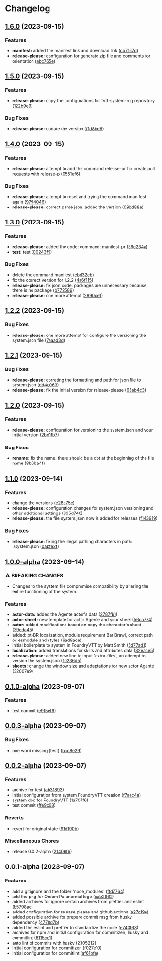 # Changelog

## [1.6.0](https://github.com/SouOWendel/ordemparanormal_fvtt/compare/ordemparanormal-fvtt-v1.5.0...ordemparanormal-fvtt-v1.6.0) (2023-09-15)


### Features

* **manifest:** added the manifest link and download link ([cb7167d](https://github.com/SouOWendel/ordemparanormal_fvtt/commit/cb7167d385cd8b7b78e5be8e69fe2135b6a2d292))
* **release-please:** configuration for generate zip file and comments for orientation ([abc765e](https://github.com/SouOWendel/ordemparanormal_fvtt/commit/abc765ecc335e75f81c24aeb1ddc57524ddd444d))

## [1.5.0](https://github.com/SouOWendel/ordemparanormal_fvtt/compare/ordemparanormal-fvtt-v1.4.0...ordemparanormal-fvtt-v1.5.0) (2023-09-15)


### Features

* **release-please:** copy the configurations for fvtt-system-rqg repository ([122b9e9](https://github.com/SouOWendel/ordemparanormal_fvtt/commit/122b9e9cb2d59b9148b987911e8625a2f5355a8b))


### Bug Fixes

* **release-please:** update the version ([f1d8bd6](https://github.com/SouOWendel/ordemparanormal_fvtt/commit/f1d8bd691dbd22931db048f695cc20981a1f805a))

## [1.4.0](https://github.com/SouOWendel/ordemparanormal_fvtt/compare/v1.3.0...v1.4.0) (2023-09-15)


### Features

* **release-please:** attempt to add the command release-pr for create pull requests with release-p ([0551ef6](https://github.com/SouOWendel/ordemparanormal_fvtt/commit/0551ef6fc41a2af50d7f7edec5aad5e862174a8a))


### Bug Fixes

* **release-please:** attempt to reset and trying the command manifest again ([9794046](https://github.com/SouOWendel/ordemparanormal_fvtt/commit/9794046ace671624d4476b2b8fb04ee54878f299))
* **release-please:** correct parse json. added the version ([09bd88e](https://github.com/SouOWendel/ordemparanormal_fvtt/commit/09bd88e554e08e4dbd02b841de03e1d3faca1596))

## [1.3.0](https://github.com/SouOWendel/ordemparanormal_fvtt/compare/v1.2.2...v1.3.0) (2023-09-15)


### Features

* **release-please:** added the code: command: manifest-pr ([36c234a](https://github.com/SouOWendel/ordemparanormal_fvtt/commit/36c234a91b99634206d0d5f2a20280a097b11313))
* **test:** test ([00243f5](https://github.com/SouOWendel/ordemparanormal_fvtt/commit/00243f5437a9d89727d728f0e3e22bb248f2f6cc))


### Bug Fixes

* delete the command manifest ([ebd32cb](https://github.com/SouOWendel/ordemparanormal_fvtt/commit/ebd32cb4ca47f1764498a3fc8568a258dc7da230))
* fix the correct version for 1.2.2 ([4a6f115](https://github.com/SouOWendel/ordemparanormal_fvtt/commit/4a6f115fb26f12365c6b93072ea71540c488ec86))
* **release-please:** fix json code. packages are unnecessary because there is no package ([b772589](https://github.com/SouOWendel/ordemparanormal_fvtt/commit/b7725895f76f3b21eee8045b0faa6d8b6a545e4a))
* **release-please:** one more attempt ([2890de1](https://github.com/SouOWendel/ordemparanormal_fvtt/commit/2890de15b062d5a5853ffe236650455e0fcd4f6d))

## [1.2.2](https://github.com/SouOWendel/ordemparanormal_fvtt/compare/v1.2.1...v1.2.2) (2023-09-15)


### Bug Fixes

* **release-please:** one more attempt for configure the versioning the system.json file ([7aaad3d](https://github.com/SouOWendel/ordemparanormal_fvtt/commit/7aaad3d7c3d40721414e115e619169eadaa744a3))

## [1.2.1](https://github.com/SouOWendel/ordemparanormal_fvtt/compare/v1.2.0...v1.2.1) (2023-09-15)


### Bug Fixes

* **release-please:** correting the formatting and path for json file to system.json ([dd4c063](https://github.com/SouOWendel/ordemparanormal_fvtt/commit/dd4c06355f6d9e1848a403dc3d9b02ff8bdcc857))
* **release-please:** fix the initial version for release-please ([63ab4c3](https://github.com/SouOWendel/ordemparanormal_fvtt/commit/63ab4c324a4167a580973929ef33fcfbfaddcdf4))

## [1.2.0](https://github.com/SouOWendel/ordemparanormal_fvtt/compare/v1.1.0...v1.2.0) (2023-09-15)


### Features

* **release-please:** configuration for versioning the system.json and your initial version ([2bd1fb7](https://github.com/SouOWendel/ordemparanormal_fvtt/commit/2bd1fb7a238798e35f3232e7d3fb080f3b2b61c2))


### Bug Fixes

* **rename:** fix the name. there should be a dot at the beginning of the file name ([8b6ba4f](https://github.com/SouOWendel/ordemparanormal_fvtt/commit/8b6ba4fc098bad6cabd7cf390a9700e6af0513fd))

## [1.1.0](https://github.com/SouOWendel/ordemparanormal_fvtt/compare/v1.0.0...v1.1.0) (2023-09-14)


### Features

* change the versions ([e28e75c](https://github.com/SouOWendel/ordemparanormal_fvtt/commit/e28e75c94f912f86b01b2adf90bc7589076c5339))
* **release-please:** configuration changes for system.json versioning and other additional settings ([995d740](https://github.com/SouOWendel/ordemparanormal_fvtt/commit/995d740744ee013b2b7d16468da7034c44470096))
* **release-please:** the file system.json now is added for releases ([f143919](https://github.com/SouOWendel/ordemparanormal_fvtt/commit/f14391936606baaf0f61141941a0e048676038d9))


### Bug Fixes

* **release-please:** fixing the illegal pathing characters in path: ./system.json ([dabfe2f](https://github.com/SouOWendel/ordemparanormal_fvtt/commit/dabfe2f5c19d0f6f63fcfd3b6cf73b9dc41b9709))

## [1.0.0-alpha](https://github.com/SouOWendel/ordemparanormal_fvtt/compare/v0.2.4-alpha...v1.0.0-alpha) (2023-09-14)


### ⚠ BREAKING CHANGES

* Changes to the system file compromise compatibility by altering the entire functioning of the system.

### Features

* **actor-data:** added the Agente actor's data ([2787fb1](https://github.com/SouOWendel/ordemparanormal_fvtt/commit/2787fb1dc64fd4459a43f939541c72e7f4d78567))
* **actor-sheet:** new template for actor Agente and your sheet ([56ca774](https://github.com/SouOWendel/ordemparanormal_fvtt/commit/56ca7744899974d44dc1b8423ba4ae9cdbb1e049))
* **actor:** added modifications based on copy the character's sheet ([39cda45](https://github.com/SouOWendel/ordemparanormal_fvtt/commit/39cda45cdfaffaf92fd4bf9fa05c55f55eda059f))
* added: pt-BR localization, module requirement Bar Brawl, correct path os esmodule and styles ([6ad9ace](https://github.com/SouOWendel/ordemparanormal_fvtt/commit/6ad9ace6ab1d5e070888b241f918416f3f8eb601))
* initial boilerplate to system in FoundryVTT by Matt Smith ([5d77ad1](https://github.com/SouOWendel/ordemparanormal_fvtt/commit/5d77ad1e44bff59ca31169fb26cf9d44459a666a))
* **localization:** added translations for skills and attributes data ([32eace5](https://github.com/SouOWendel/ordemparanormal_fvtt/commit/32eace5ac338d7c55a0fdb7b3afd2b3a6483539e))
* **release-please:** added new line to input 'extra-files', an attempt to version the system.json ([10236d5](https://github.com/SouOWendel/ordemparanormal_fvtt/commit/10236d528d2b2063582262823ce9a91b83d05670))
* **sheets:** change the window size and adaptations for new actor Agente ([32007e9](https://github.com/SouOWendel/ordemparanormal_fvtt/commit/32007e9ce8b9ebde368c6eaae3eead6bf9e6788d))

## [0.1.0-alpha](https://github.com/SouOWendel/ordemparanormal-fvtt/compare/v0.0.3-alpha...v0.1.0-alpha) (2023-09-07)


### Features

* test commit ([e9f5ef6](https://github.com/SouOWendel/ordemparanormal-fvtt/commit/e9f5ef6324d7a029047dae5114fd4bd89b07ebd0))

## [0.0.3-alpha](https://github.com/SouOWendel/ordemparanormal-fvtt/compare/v0.0.2-alpha...v0.0.3-alpha) (2023-09-07)


### Bug Fixes

* one word missing (test) ([bcc8e29](https://github.com/SouOWendel/ordemparanormal-fvtt/commit/bcc8e290d96a430a57cbfc7e654c987f2a60c287))

## [0.0.2-alpha](https://github.com/SouOWendel/ordemparanormal-fvtt/compare/v1.0.0...v0.0.2-alpha) (2023-09-07)


### Features

* archive for test ([ab31893](https://github.com/SouOWendel/ordemparanormal-fvtt/commit/ab31893391f27f525b2ec726d33a2e42c82751c9))
* initial configuration from system FoundryVTT creation ([f7aac4a](https://github.com/SouOWendel/ordemparanormal-fvtt/commit/f7aac4a3c84f31e7de6ac8288e73c4a60367bcd2))
* system doc for FoundryVTT ([1a707f6](https://github.com/SouOWendel/ordemparanormal-fvtt/commit/1a707f627b413a2b4f69519597640bcb37a67f0a))
* test commit ([ffe9c68](https://github.com/SouOWendel/ordemparanormal-fvtt/commit/ffe9c6841713b8051e5ccec9a558e729f5a9a254))


### Reverts

* revert for original state ([91d190b](https://github.com/SouOWendel/ordemparanormal-fvtt/commit/91d190b0a6947ab041c7436eca101c2690f31ff2))


### Miscellaneous Chores

* release 0.0.2-alpha ([21406f6](https://github.com/SouOWendel/ordemparanormal-fvtt/commit/21406f67d5723b7d036d6c0726dc52588176387d))

## 0.0.1-alpha (2023-09-07)


### Features

* add a gitignore and the folder 'node_modules' ([ffd7764](https://github.com/SouOWendel/ordemparanormal-fvtt/commit/ffd7764532fdbcef9999c478466c0263dd3da256))
* add the png for Ordem Paranormal logo ([eab2962](https://github.com/SouOWendel/ordemparanormal-fvtt/commit/eab296208f1d870fad09d5f6f554fd6b3e3d37b8))
* added archives for ignore certain archives from prettier and eslint ([b5798ac](https://github.com/SouOWendel/ordemparanormal-fvtt/commit/b5798ac73e53ef06da8291317f6b7f0663e84f75))
* added configuration for release please and github actions ([a27c19e](https://github.com/SouOWendel/ordemparanormal-fvtt/commit/a27c19ee5d1ebf7c5449da032451910aede99f62))
* added possible archive for prepare commit msg from husky dependency ([4778d7b](https://github.com/SouOWendel/ordemparanormal-fvtt/commit/4778d7b3ca8b756c055b4c5c6d55cc46a66c75df))
* added the eslint and prettier to standardize the code ([e740f63](https://github.com/SouOWendel/ordemparanormal-fvtt/commit/e740f6303b969678b0f322da820f03de113a00f3))
* archives for npm and initial configuration for commitizen, husky and commitlint ([6115ce1](https://github.com/SouOWendel/ordemparanormal-fvtt/commit/6115ce10448f2ab143b9e9417f25fbc2ceed4902))
* auto lint of commits with husky ([2305212](https://github.com/SouOWendel/ordemparanormal-fvtt/commit/23052126d197726a1382a8b9273d3827e5292e56))
* initial configuration for commitizen ([f027e10](https://github.com/SouOWendel/ordemparanormal-fvtt/commit/f027e10b618165d8254f034799d3229276f29365))
* initial configuration for commitlint ([af61bfe](https://github.com/SouOWendel/ordemparanormal-fvtt/commit/af61bfecc5863c49e840345ca925507c56d22a29))
